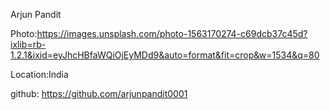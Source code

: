 Arjun Pandit

Photo:https://images.unsplash.com/photo-1563170274-c69dcb37c45d?ixlib=rb-1.2.1&ixid=eyJhcHBfaWQiOjEyMDd9&auto=format&fit=crop&w=1534&q=80

Location:India

github: https://github.com/arjunpandit0001
